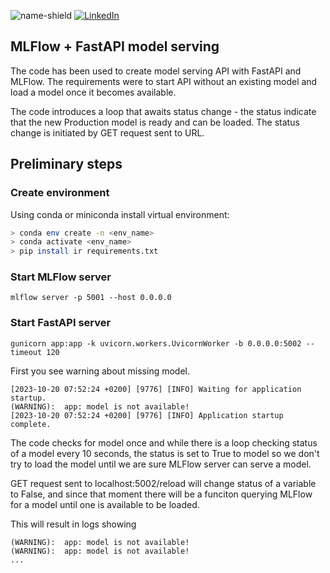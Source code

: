 ![name-shield]
[![LinkedIn][linkedin-shield]][linkedin-url]


## MLFlow + FastAPI model serving

The code has been used to create model serving  API  with FastAPI and MLFlow.
The requirements were to start API without an existing model and load a model once it becomes available.

The code introduces a loop that awaits status change - the status indicate that the new Production model is ready
and can be loaded. The status change is initiated by GET request sent to URL.



## Preliminary steps

### Create environment
Using conda or miniconda install virtual environment:

```bash
> conda env create -n <env_name>
> conda activate <env_name>
> pip install ir requirements.txt
```

### Start MLFlow server
`mlflow server -p 5001 --host 0.0.0.0`

### Start FastAPI server
`gunicorn app:app -k uvicorn.workers.UvicornWorker -b 0.0.0.0:5002 --timeout 120`

First you see warning about missing model.
```commandline
[2023-10-20 07:52:24 +0200] [9776] [INFO] Waiting for application startup.
(WARNING):  app: model is not available!
[2023-10-20 07:52:24 +0200] [9776] [INFO] Application startup complete.

```

The code checks for model once and while there is a loop checking status of a model every 10 seconds,
the status is set to True to model so we don't try to load the model until we are sure MLFlow server can serve a model.

GET request sent to localhost:5002/reload will change status of a variable to False,
and since that moment there will be a funciton querying MLFlow for a model until one is available to be loaded.

This will result in logs showing
```
(WARNING):  app: model is not available!
(WARNING):  app: model is not available!
...
```



<!-- MARKDOWN LINKS & IMAGES -->
<!-- https://www.markdownguide.org/basic-syntax/#reference-style-links -->
[name-shield]: https://img.shields.io/badge/Author-Ali%20Binkowska-blueviolet?style=for-the-badge
[linkedin-shield]: https://img.shields.io/badge/-LinkedIn-black.svg?style=for-the-badge&logo=linkedin&colorB=555
[linkedin-url]: https://linkedin.com/in/alibinkowska
